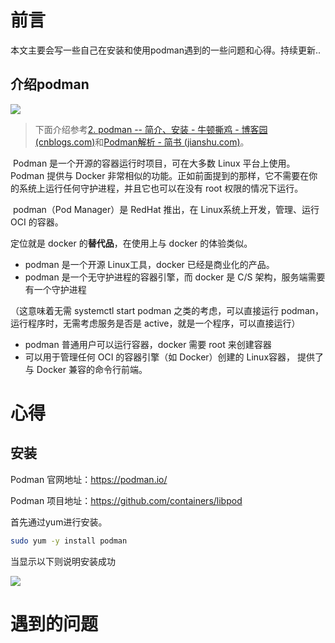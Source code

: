 # 前言

本文主要会写一些自己在安装和使用podman遇到的一些问题和心得。持续更新..

## 介绍podman

![](https://cdn.jsdelivr.net/gh/SiQuan77/img_bed/2062381-20211031112439621-211944761.png)

> 下面介绍参考[2. podman -- 简介、安装 - 牛顿撕鸡 - 博客园 (cnblogs.com)](https://www.cnblogs.com/newtonsky/p/15488829.html)和[Podman解析 - 简书 (jianshu.com)](https://www.jianshu.com/p/3fc6eff747ab)。

​	Podman 是一个开源的容器运行时项目，可在大多数 Linux 平台上使用。Podman 提供与 Docker 非常相似的功能。正如前面提到的那样，它不需要在你的系统上运行任何守护进程，并且它也可以在没有 root 权限的情况下运行。 



​	podman（Pod Manager）是 RedHat 推出，在 Linux系统上开发，管理、运行 OCI 的容器。

定位就是 docker 的**替代品**，在使用上与 docker 的体验类似。

- podman 是一个开源 Linux工具，docker 已经是商业化的产品。
- podman 是一个无守护进程的容器引擎，而 docker 是 C/S 架构，服务端需要有一个守护进程

（这意味着无需 systemctl start podman 之类的考虑，可以直接运行 podman，运行程序时，无需考虑服务是否是 active，就是一个程序，可以直接运行）

- podman 普通用户可以运行容器，docker 需要 root 来创建容器
- 可以用于管理任何 OCI 的容器引擎（如 Docker）创建的 Linux容器， 提供了与 Docker 兼容的命令行前端。

# 心得

## 安装

Podman 官网地址：https://podman.io/

Podman 项目地址：https://github.com/containers/libpod



首先通过yum进行安装。

```bash
sudo yum -y install podman
```

当显示以下则说明安装成功

![](https://cdn.jsdelivr.net/gh/SiQuan77/img_bed/20220227220751.png)

# 遇到的问题

